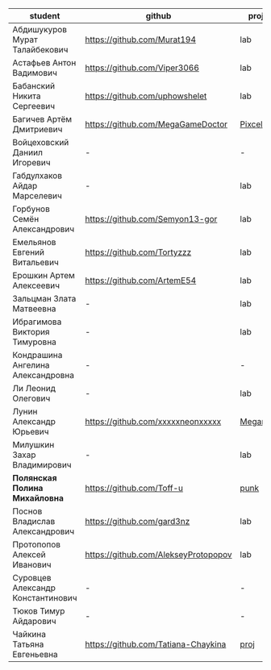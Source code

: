 
| student                           | github                               | project                                                                                                | cp1   | cp2 | grade |
| --------------------------------- | ------------------------------------ | ------------------------------------------------------------------------------------------------------ | ----- | --- | ----- |
| Абдишукуров Мурат Талайбекович    | https://github.com/Murat194          | lab                                                                                                    | 66/67 |     |       |
| Астафьев Антон Вадимович          | https://github.com/Viper3066         | lab                                                                                                    | 61/67 |     |       |
| Бабанский Никита Сергеевич        | https://github.com/uphowshelet       | lab                                                                                                    | 59/67 |     |       |
| Багичев Артём Дмитриевич          | https://github.com/MegaGameDoctor    | [PixcelBattle](https://github.com/MegaGameDoctor/PixelBattle-Tusur)                                    | 53/67 |     |       |
| Войцеховский Даниил Игоревич      | -                                    | -                                                                                                      | 0/67  |     |       |
| Габдулхаков Айдар Марселевич      | -                                    | lab                                                                                                    | 0/67  |     |       |
| Горбунов Семён Александрович      | https://github.com/Semyon13-gor      | lab                                                                                                    | 61/67 |     |       |
| Емельянов Евгений Витальевич      | https://github.com/Tortyzzz          | lab                                                                                                    | 51/67 |     |       |
| Ерошкин Артем Алексеевич          | https://github.com/ArtemE54          | lab                                                                                                    | 39/67 |     |       |
| Зальцман Злата Матвеевна          | -                                    | lab                                                                                                    | 0/67  |     |       |
| Ибрагимова Виктория Тимуровна     | -                                    | lab                                                                                                    | 0/67  |     |       |
| Кондрашина Ангелина Александровна | -                                    | -                                                                                                      | 0/67  |     |       |
| Ли Леонид Олегович                | -                                    | lab                                                                                                    | 0/67  |     |       |
| Лунин Александр Юрьевич           | https://github.com/xxxxxneonxxxxx    | [Meganum](https://github.com/xxxxxneonxxxxx/LuninAlexander-194-game-practice/tree/main/game%20project) | 62/67 |     |       |
| Милушкин Захар Владимирович       | -                                    | lab                                                                                                    | 0/67  |     |       |
| **Полянская Полина Михайловна**   | https://github.com/Toff-u            | [punk](https://github.com/Toff-u/That-level-school)                                                    | 38/67 |     |       |
| Поснов Владислав Александрович    | https://github.com/gard3nz           | lab                                                                                                    | 45/67 |     |       |
| Протопопов Алексей Иванович       | https://github.com/AlekseyProtopopov | lab                                                                                                    | 52/67 |     |       |
| Суровцев Александр Константинович | -                                    | -                                                                                                      | 0/67  |     |       |
| Тюков Тимур Айдарович             | -                                    | -                                                                                                      | 0/67  |     |       |
| Чайкина Татьяна Евгеньевна        | https://github.com/Tatiana-Chaykina  | [proj](https://github.com/users/Tatiana-Chaykina/projects/1/views/1)                                   | 0/67  |     |       |
